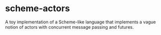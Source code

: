 # scheme-actors
A toy implementation of a Scheme-like language that implements a vague notion of actors with concurrent message passing and futures.
